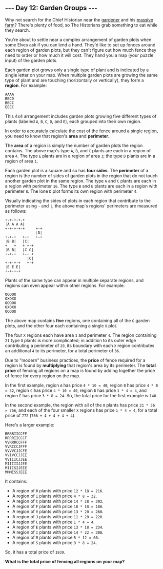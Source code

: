 ## --- Day 12: Garden Groups ---

Why not search for the Chief Historian near the [gardener](/2023/day/5) and his
[massive farm](/2023/day/21)? There's plenty of food, so The Historians grab
something to eat while they search.

You're about to settle near a complex arrangement of garden plots when some
Elves ask if you can lend a hand. They'd like to set up fences around each
region of garden plots, but they can't figure out how much fence they need to
order or how much it will cost. They hand you a map (your puzzle input) of the
garden plots.

Each garden plot grows only a single type of plant and is indicated by a single
letter on your map. When multiple garden plots are growing the same type of
plant and are touching (horizontally or vertically), they form a **region**. For
example:

```
AAAA
BBCD
BBCC
EEEC
```

This 4x4 arrangement includes garden plots growing five different types of
plants (labeled `A`, `B`, `C`, `D`, and `E`), each grouped into their own
region.

In order to accurately calculate the cost of the fence around a single region,
you need to know that region's **area** and **perimeter**.

The **area** of a region is simply the number of garden plots the region
contains. The above map's type `A`, `B`, and `C` plants are each in a region of
area `4`. The type `E` plants are in a region of area `3`; the type `D` plants
are in a region of area `1`.

Each garden plot is a square and so has **four sides**. The **perimeter** of a
region is the number of sides of garden plots in the region that do not touch
another garden plot in the same region. The type `A` and `C` plants are each in
a region with perimeter `10`. The type `B` and `E` plants are each in a region
with perimeter `8`. The lone `D` plot forms its own region with perimeter `4`.

Visually indicating the sides of plots in each region that contribute to the
perimeter using `-` and `|`, the above map's regions' perimeters are measured as
follows:

```
+-+-+-+-+
|A A A A|
+-+-+-+-+     +-+
              |D|
+-+-+   +-+   +-+
|B B|   |C|
+   +   + +-+
|B B|   |C C|
+-+-+   +-+ +
          |C|
+-+-+-+   +-+
|E E E|
+-+-+-+
```

Plants of the same type can appear in multiple separate regions, and regions can
even appear within other regions. For example:

```
OOOOO
OXOXO
OOOOO
OXOXO
OOOOO
```

The above map contains **five** regions, one containing all of the `O` garden
plots, and the other four each containing a single `X` plot.

The four `X` regions each have area `1` and perimeter `4`. The region containing
`21` type `O` plants is more complicated; in addition to its outer edge
contributing a perimeter of `20`, its boundary with each `X` region contributes
an additional `4` to its perimeter, for a total perimeter of `36`.

Due to "modern" business practices, the **price** of fence required for a region
is found by **multiplying** that region's area by its perimeter. The **total
price** of fencing all regions on a map is found by adding together the price of
fence for every region on the map.

In the first example, region `A` has price `4 * 10 = 40`, region `B` has price
`4 * 8 = 32`, region `C` has price `4 * 10 = 40`, region `D` has price `1 * 4 =
4`, and region `E` has price `3 * 8 = 24`. So, the total price for the first
example is `140`.

In the second example, the region with all of the `O` plants has price `21 * 36
= 756`, and each of the four smaller `X` regions has price `1 * 4 = 4`, for a
total price of `772` (`756 + 4 + 4 + 4 + 4`).

Here's a larger example:

```
RRRRIICCFF
RRRRIICCCF
VVRRRCCFFF
VVRCCCJFFF
VVVVCJJCFE
VVIVCCJJEE
VVIIICJJEE
MIIIIIJJEE
MIIISIJEEE
MMMISSJEEE
```

It contains:

- A region of `R` plants with price `12 * 18 = 216`.
- A region of `I` plants with price `4 * 8 = 32`.
- A region of `C` plants with price `14 * 28 = 392`.
- A region of `F` plants with price `10 * 18 = 180`.
- A region of `V` plants with price `13 * 20 = 260`.
- A region of `J` plants with price `11 * 20 = 220`.
- A region of `C` plants with price `1 * 4 = 4`.
- A region of `E` plants with price `13 * 18 = 234`.
- A region of `I` plants with price `14 * 22 = 308`.
- A region of `M` plants with price `5 * 12 = 60`.
- A region of `S` plants with price `3 * 8 = 24`.

So, it has a total price of `1930`.

**What is the total price of fencing all regions on your map?**


